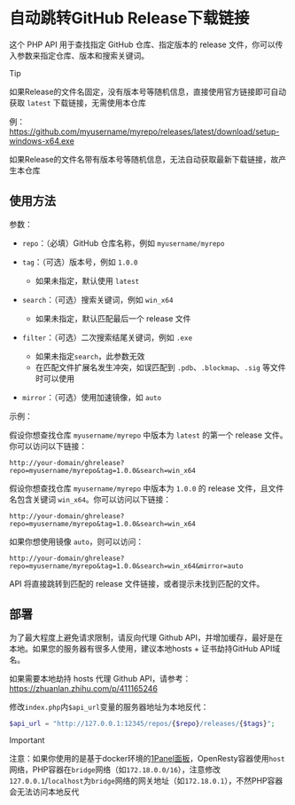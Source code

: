 # 自动跳转GitHub Release下载链接

这个 PHP API 用于查找指定 GitHub 仓库、指定版本的 release 文件，你可以传入参数来指定仓库、版本和搜索关键词。

> [!TIP]
> 如果Release的文件名固定，没有版本号等随机信息，直接使用官方链接即可自动获取 `latest` 下载链接，无需使用本仓库
>
> 例：<https://github.com/myusername/myrepo/releases/latest/download/setup-windows-x64.exe>
>
> 如果Release的文件名带有版本号等随机信息，无法自动获取最新下载链接，故产生本仓库

## 使用方法

参数：

- `repo`：（必填）GitHub 仓库名称，例如 `myusername/myrepo`

- `tag`：（可选）版本号，例如 `1.0.0`

  - 如果未指定，默认使用 `latest`

- `search`：（可选）搜索关键词，例如 `win_x64`

  - 如果未指定，默认匹配最后一个 release 文件

- `filter`：（可选）二次搜索结尾关键词，例如 `.exe`

  - 如果未指定`search`，此参数无效
  - 在匹配文件扩展名发生冲突，如误匹配到 `.pdb`、`.blockmap`、`.sig` 等文件时可以使用

- `mirror`：（可选）使用加速镜像，如 `auto`

示例：

假设你想查找仓库 `myusername/myrepo` 中版本为 `latest` 的第一个 release 文件。你可以访问以下链接：

```
http://your-domain/ghrelease?repo=myusername/myrepo&tag=1.0.0&search=win_x64
```

假设你想查找仓库 `myusername/myrepo` 中版本为 `1.0.0` 的 release 文件，且文件名包含关键词 `win_x64`。你可以访问以下链接：

```
http://your-domain/ghrelease?repo=myusername/myrepo&tag=1.0.0&search=win_x64
```

如果你想使用镜像 `auto`，则可以访问：

```
http://your-domain/ghrelease?repo=myusername/myrepo&tag=1.0.0&search=win_x64&mirror=auto
```

API 将直接跳转到匹配的 release 文件链接，或者提示未找到匹配的文件。

## 部署

为了最大程度上避免请求限制，请反向代理 Github API，并增加缓存，最好是在本地。如果您的服务器有很多人使用，建议本地hosts + 证书劫持GitHub API域名。

如果需要本地劫持 hosts 代理 Github API，请参考：<https://zhuanlan.zhihu.com/p/411165246>

修改`index.php`内`$api_url`变量的服务器地址为本地反代：

```php
$api_url = "http://127.0.0.1:12345/repos/{$repo}/releases/{$tags}";
```

> [!IMPORTANT]
> 注意：如果你使用的是基于docker环境的[1Panel面板](https://github.com/1Panel-dev/1Panel)，OpenResty容器使用`host`网络，PHP容器在`bridge`网络（如`172.18.0.0/16`），注意修改`127.0.0.1`/`localhost`为`bridge`网络的网关地址（如`172.18.0.1`），不然PHP容器会无法访问本地反代
